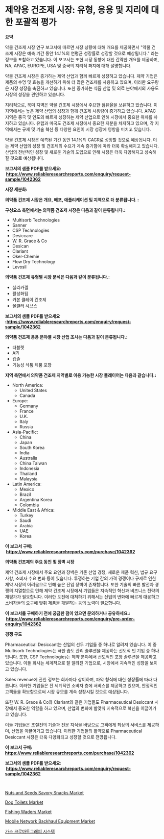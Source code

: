<p><h1>제약용 건조제 시장: 유형, 응용 및 지리에 대한 포괄적 평가</h1></p><p><strong>요약</strong></p>
<p><p>약물 건조제 시장 연구 보고서에 따르면 시장 상황에 대해 개요를 제공하면서 "약물 건조제 시장은 예측 기간 동안 14.1%의 연평균 성장률로 성장할 것으로 예상됩니다." 라는 정보를 포함하고 있습니다. 이 보고서는 또한 시장 동향에 대한 간략한 개요를 제공하며, NA, APAC, EUROPE, USA 및 중국의 지리적 퍼지에 대해 설명합니다. </p><p>약물 건조제 시장은 증가하는 제약 산업과 함께 빠르게 성장하고 있습니다. 제약 기업은 제품의 수명 및 효능을 개선하기 위해 더 많은 건조제를 사용하고 있으며, 이러한 요구량은 시장 성장을 촉진하고 있습니다. 또한 증가하는 식품 산업 및 의료 분야에서의 사용도 시장의 성장을 견인하고 있습니다.</p><p>지리적으로, 북미 지역은 약물 건조제 시장에서 주요한 점유율을 보유하고 있습니다. 이 지역에서는 높은 제약 산업의 성장과 함께 건조제 사용량이 증가하고 있습니다. APAC 지역은 중국 및 인도의 빠르게 성장하는 제약 산업으로 인해 시장에서 중요한 위치를 차지하고 있습니다. 유럽과 미국도 건조제 시장에서 중요한 지분을 차지하고 있으며, 각 지역에서는 규제 및 기술 혁신 등 다양한 요인이 시장 성장에 영향을 미치고 있습니다.</p><p>약물 건조제 시장은 예측된 기간 동안 14.1%의 CAGR로 성장할 것으로 예상됩니다. 이는 제약 산업의 성장 및 건조제의 수요가 계속 증가함에 따라 더욱 확실해지고 있습니다. 산업의 전반적인 성장 및 새로운 기술의 도입으로 인해 시장은 더욱 다양해지고 성숙해질 것으로 예상됩니다.</p></p>
<p><strong>보고서의 샘플 PDF를 받으세요: &nbsp;<a href="https://www.reliableresearchreports.com/enquiry/request-sample/1042362">https://www.reliableresearchreports.com/enquiry/request-sample/1042362</a></strong></p>
<p><strong>시장 세분화:</strong></p>
<p><strong> 의약품 건조제 시장은 개요, 배포, 애플리케이션 및 지역으로 더 분류됩니다. :</strong></p>
<p><strong>구성요소 측면에서는 의약품 건조제 시장은 다음과 같이 분류됩니다.:</strong></p>
<p><ul><li>Multisorb Technologies</li><li>Sanner</li><li>CSP Technologies</li><li>Desiccare</li><li>W. R. Grace & Co</li><li>Desican</li><li>Clariant</li><li>Oker-Chemie</li><li>Flow Dry Technology</li><li>Levosil</li></ul></p>
<p><strong> 의약품 건조제 유형별 시장 분석은 다음과 같이 분류됩니다.:</strong></p>
<p><ul><li>실리카겔</li><li>활성화됨</li><li>카본 클레이 건조제</li><li>몰큘러 시브스</li></ul></p>
<p><strong>보고서의 샘플 PDF를 받으세요 :<a href="https://www.reliableresearchreports.com/enquiry/request-sample/1042362">https://www.reliableresearchreports.com/enquiry/request-sample/1042362</a></strong></p>
<p><strong> 의약품 건조제 응용 분야별 시장 산업 조사는 다음과 같이 분류됩니다.:</strong></p>
<p><ul><li>타블렛</li><li>API</li><li>캡슐</li><li>기능성 식품 제품 포장</li></ul></p>
<p><strong>지역 측면에서 의약품 건조제 지역별로 이용 가능한 시장 플레이어는 다음과 같습니다.:</strong></p>
<p><ul>
    <li>
        North America:
        <ul>
            <li>United States</li>
            <li>Canada</li>
        </ul>
    </li>
    <li>
        Europe:
        <ul>
            <li>Germany</li>
            <li>France</li>
            <li>U.K.</li>
            <li>Italy</li>
            <li>Russia</li>
        </ul>
    </li>
    <li>
        Asia-Pacific:
        <ul>
            <li>China</li>
            <li>Japan</li>
            <li>South Korea</li>
            <li>India</li>
            <li>Australia</li>
            <li>China Taiwan</li>
            <li>Indonesia</li>
            <li>Thailand</li>
            <li>Malaysia</li>
        </ul>
    </li>
    <li>
        Latin America:
        <ul>
            <li>Mexico</li>
            <li>Brazil</li>
            <li>Argentina Korea</li>
            <li>Colombia</li>
        </ul>
    </li>
    <li>
        Middle East & Africa:
        <ul>
            <li>Turkey</li>
            <li>Saudi</li>
            <li>Arabia</li>
            <li>UAE</li>
            <li>Korea</li>
        </ul>
    </li>
    </ul></p>
<p><strong>이 보고서 구매: &nbsp;<a href="https://www.reliableresearchreports.com/purchase/1042362">https://www.reliableresearchreports.com/purchase/1042362</a></strong></p>
<p><strong>의약품 건조제의 주요 동인 및 장벽 시장</strong></p>
<p><p>제약 건조제 시장에서 주요 요인과 장벽은 기존 산업 경쟁, 새로운 제품 혁신, 법규 요구 사항, 소비자 수요 변화 등이 있습니다. 투쟁하는 기업 간의 가격 경쟁이나 규제로 인한 제약 시장의 어려움으로 인해 높은 진입 장벽이 존재합니다. 또한 기술의 빠른 발전과 경쟁의 치열함으로 인해 제약 건조제 시장에서 기업들은 지속적인 혁신과 비즈니스 전략의 재평가가 필요합니다. 이러한 도전에 대처하기 위해서는 산업의 변화에 빠르게 대응하고 소비자들의 요구에 맞춰 제품을 개발하는 등의 노력이 필요합니다.</p></p>
<p><strong>이 보고서를 구매하기 전에 궁금한 점이 있으면 문의하거나 공유하세요.: &nbsp;<a href="https://www.reliableresearchreports.com/enquiry/pre-order-enquiry/1042362">https://www.reliableresearchreports.com/enquiry/pre-order-enquiry/1042362</a></strong></p>
<p><strong>경쟁 구도</strong></p>
<p><p>Pharmaceutical Desiccant는 산업의 선두 기업들 중 하나로 알려져 있습니다. 이 중 Multisorb Technologies는 극한 습도 관리 솔루션을 제공하는 선도적 인 기업 중 하나입니다. 또한, CSP Technologies는 제약 분야에서 선도적인 포장 솔루션을 제공하고 있습니다. 이들 회사는 세계적으로 잘 알려진 기업으로, 시장에서 지속적인 성장을 보이고 있습니다.</p><p>Sales revenue에 관한 정보는 회사마다 상이하며, 파약 형식에 대한 성장률에 따라 다릅니다. 이러한 기업들은 전 세계적인 소비자 층에 서비스를 제공하고 있으며, 안정적인 고객들을 확보함으로써 시장 규모를 계속 성장시킬 것으로 예상됩니다.</p><p>또한 W. R. Grace & Co와 Clariant와 같은 기업들도 Pharmaceutical Desiccant 시장에서 중요한 역할을 하고 있으며, 산업의 변화에 발맞춰 지속적으로 혁신을 이끌어가고 있습니다.</p><p>이들 기업들은 초절전의 기술과 전문 지식을 바탕으로 고객에게 최상의 서비스를 제공하며, 산업을 이끌어가고 있습니다. 이러한 기업들의 활약으로 Pharmaceutical Desiccant 시장은 더욱 다양화되고 성장할 것으로 전망됩니다.</p></p>
<p><strong>이 보고서 구매: &nbsp; <a href="https://www.reliableresearchreports.com/purchase/1042362">https://www.reliableresearchreports.com/purchase/1042362</a></strong></p>
<p><strong>보고서의 샘플 PDF를 받으세요: &nbsp;<a href="https://www.reliableresearchreports.com/enquiry/request-sample/1042362">https://www.reliableresearchreports.com/enquiry/request-sample/1042362</a></strong><strong></strong></p>
<p>&nbsp;</p>
<p><p><a href="https://issuu.com/reportprime-2/docs/nuts-and-seeds-savory-snacks-market_1a4d1e7502475d">Nuts and Seeds Savory Snacks Market</a></p><p><a href="https://github.com/joannesouthgate/Market-Research-Report-List-2/blob/main/dog-toilets-market.md">Dog Toilets Market</a></p><p><a href="https://github.com/sofayahoo2023/Market-Research-Report-List-3/blob/main/fishing-waders-market.md">Fishing Waders Market</a></p><p><a href="https://issuu.com/reportprime-2/docs/mobile-network-backhaul-equipment-market-size-2030">Mobile Network Backhaul Equipment Market</a></p><p><a href="https://github.com/vss5505pa7z1p/Market-Research-Report-List-1/blob/main/63808364316.md">가스 크로마토그래피 시스템</a></p></p>